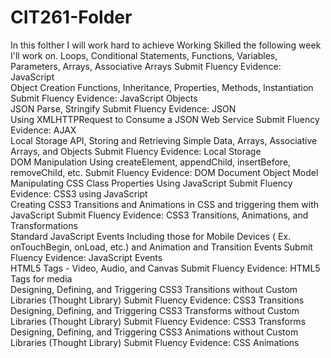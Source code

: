 # CIT261-Folder
In this folther I will work hard to achieve 
Working	Skilled
the following week I'll work on. 
Loops, Conditional Statements, Functions, Variables, Parameters, Arrays, Associative Arrays	Submit Fluency Evidence: JavaScript		
Object Creation Functions, Inheritance, Properties, Methods, Instantiation	Submit Fluency Evidence: JavaScript Objects		
JSON Parse, Stringify	Submit Fluency Evidence: JSON		
Using XMLHTTPRequest to Consume a JSON Web Service
Submit Fluency Evidence: AJAX		
Local Storage API, Storing and Retrieving Simple Data, Arrays, Associative Arrays, and Objects	Submit Fluency Evidence: Local Storage		
DOM Manipulation Using createElement, appendChild, insertBefore, removeChild, etc.	Submit Fluency Evidence: DOM Document Object Model		
Manipulating CSS Class Properties Using JavaScript	Submit Fluency Evidence: CSS3 using JavaScript		
Creating CSS3 Transitions and Animations in CSS and triggering them with JavaScript	Submit Fluency Evidence: CSS3 Transitions, Animations, and Transformations		
Standard JavaScript Events Including those for Mobile Devices ( Ex. onTouchBegin, onLoad, etc.) and Animation and Transition Events	Submit Fluency Evidence: JavaScript Events		
HTML5 Tags - Video, Audio, and Canvas	Submit Fluency Evidence: HTML5 Tags for media		
Designing, Defining, and Triggering CSS3 Transitions without Custom Libraries (Thought Library)	Submit Fluency Evidence: CSS3 Transitions		
Designing, Defining, and Triggering CSS3 Transforms without Custom Libraries (Thought Library)	Submit Fluency Evidence: CSS3 Transforms		
Designing, Defining, and Triggering CSS3 Animations without Custom Libraries (Thought Library)	Submit Fluency Evidence: CSS Animations	
